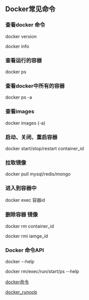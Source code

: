 ## Docker常见命令

### 查看docker 命令

docker version

docker info



### 查看运行的容器

docker ps



### 查看docker中所有的容器

docker ps -a



### 查看images

 docker images  (-a)



### 启动、关闭、重启容器

docker start/stop/restart container_id



### 拉取镜像

docker pull mysql/redis/mongo



### 进入到容器中

docker exec 容器id



### 删除容器 镜像

docker rm container_id

docker rmi iamge_id



### Docker 命令API

docker --help

docker rm/exec/run/start/ps --help



[docker命令](https://blog.csdn.net/lizhiqiang1217/article/details/89070075)

[docker_runoob](https://www.runoob.com/docker/docker-command-manual.html)

